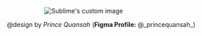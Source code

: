 <p align="center">
  <img src="https://github.com/komilffo-d/Studentica/assets/74680206/24c1c407-3992-4bc5-9fa4-d68f428f4492" alt="Sublime's custom image"/>
</p>


<p align="right">
  @design by <i>Prince Quansah</i> (<b>Figma Profile:</b> @_princequansah_)
</p>
